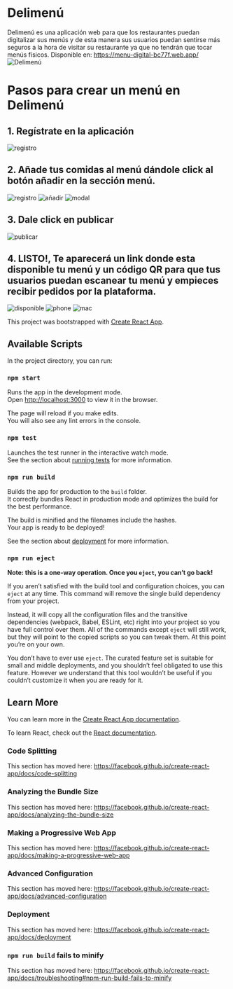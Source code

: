 # Delimenú
Delimenú es una aplicación web para que los restaurantes puedan digitalizar sus menús y de esta manera sus usuarios puedan sentirse más seguros a la hora de visitar su restaurante ya que no tendrán que tocar menús físicos.
Disponible en: https://menu-digital-bc77f.web.app/
![Delimenú](https://servicios.juandagarcia.com/images/delimenu.jpg)

# Pasos para crear un menú en Delimenú 

## 1. **Regístrate en la aplicación**

![registro](https://servicios.juandagarcia.com/images/register.png)

## 2. **Añade tus comidas al menú dándole click al botón añadir en la sección menú.**

![registro](https://servicios.juandagarcia.com/images/section.png)
![añadir](https://servicios.juandagarcia.com/images/anadir.jpg)
![modal](https://servicios.juandagarcia.com/images/modal.png)

## 3. **Dale click en publicar**

![publicar](https://servicios.juandagarcia.com/images/publicar.jpg)

## 4. **LISTO!, Te aparecerá un link donde esta disponible tu menú y un código QR para que tus usuarios puedan escanear tu menú y empieces recibir pedidos por la plataforma.**

![disponible](https://servicios.juandagarcia.com/images/disponible.png)
![phone](https://servicios.juandagarcia.com/images/phone.jpg)
![mac](https://servicios.juandagarcia.com/images/mac.jpg)

This project was bootstrapped with [Create React App](https://github.com/facebook/create-react-app).

## Available Scripts

In the project directory, you can run:

### `npm start`

Runs the app in the development mode.<br />
Open [http://localhost:3000](http://localhost:3000) to view it in the browser.

The page will reload if you make edits.<br />
You will also see any lint errors in the console.

### `npm test`

Launches the test runner in the interactive watch mode.<br />
See the section about [running tests](https://facebook.github.io/create-react-app/docs/running-tests) for more information.

### `npm run build`

Builds the app for production to the `build` folder.<br />
It correctly bundles React in production mode and optimizes the build for the best performance.

The build is minified and the filenames include the hashes.<br />
Your app is ready to be deployed!

See the section about [deployment](https://facebook.github.io/create-react-app/docs/deployment) for more information.

### `npm run eject`

**Note: this is a one-way operation. Once you `eject`, you can’t go back!**

If you aren’t satisfied with the build tool and configuration choices, you can `eject` at any time. This command will remove the single build dependency from your project.

Instead, it will copy all the configuration files and the transitive dependencies (webpack, Babel, ESLint, etc) right into your project so you have full control over them. All of the commands except `eject` will still work, but they will point to the copied scripts so you can tweak them. At this point you’re on your own.

You don’t have to ever use `eject`. The curated feature set is suitable for small and middle deployments, and you shouldn’t feel obligated to use this feature. However we understand that this tool wouldn’t be useful if you couldn’t customize it when you are ready for it.

## Learn More

You can learn more in the [Create React App documentation](https://facebook.github.io/create-react-app/docs/getting-started).

To learn React, check out the [React documentation](https://reactjs.org/).

### Code Splitting

This section has moved here: https://facebook.github.io/create-react-app/docs/code-splitting

### Analyzing the Bundle Size

This section has moved here: https://facebook.github.io/create-react-app/docs/analyzing-the-bundle-size

### Making a Progressive Web App

This section has moved here: https://facebook.github.io/create-react-app/docs/making-a-progressive-web-app

### Advanced Configuration

This section has moved here: https://facebook.github.io/create-react-app/docs/advanced-configuration

### Deployment

This section has moved here: https://facebook.github.io/create-react-app/docs/deployment

### `npm run build` fails to minify

This section has moved here: https://facebook.github.io/create-react-app/docs/troubleshooting#npm-run-build-fails-to-minify
